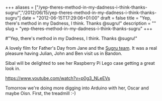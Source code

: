 +++
aliases = ["/yep-theres-method-in-my-dadness-i-think-thanks-sugru/","/2012/06/15/yep-theres-method-in-my-dadness-i-think-thanks-sugru"]
date = "2012-06-15T17:29:06+01:00"
draft = false
title = "Yep, there's method in my Dadness, I think. Thanks @sugru!"
description = ""
slug = "yep-theres-method-in-my-dadness-i-think-thanks-sugru"
+++

#"Yep, there's method in my Dadness, I think. Thanks @sugru!"

A lovely film for Father's Day from Jane and the <a href="http://sugru.com/">Sugru team</a>. It was a real pleasure having Julian, John and Ben visit us in Bandon. 

Sibal will be delighted to see her Raspberry Pi Lego case getting a great look in.

https://www.youtube.com/watch?v=p0g3_NLeEVs

Tomorrow we're doing more digging into Arduino with her, Oscar and maybe Oisn. First, the treadmill :-)
